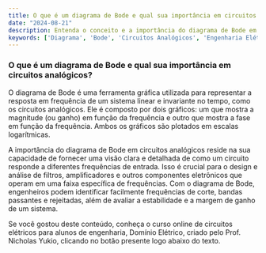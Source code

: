 ```yaml
---
title: O que é um diagrama de Bode e qual sua importância em circuitos analógicos?
date: "2024-08-21"
description: Entenda o conceito e a importância do diagrama de Bode em circuitos analógicos.
keywords: ['Diagrama', 'Bode', 'Circuitos Analógicos', 'Engenharia Elétrica']
---
```


### O que é um diagrama de Bode e qual sua importância em circuitos analógicos?

O diagrama de Bode é uma ferramenta gráfica utilizada para representar a resposta em frequência de um sistema linear e invariante no tempo, como os circuitos analógicos. Ele é composto por dois gráficos: um que mostra a magnitude (ou ganho) em função da frequência e outro que mostra a fase em função da frequência. Ambos os gráficos são plotados em escalas logarítmicas.

A importância do diagrama de Bode em circuitos analógicos reside na sua capacidade de fornecer uma visão clara e detalhada de como um circuito responde a diferentes frequências de entrada. Isso é crucial para o design e análise de filtros, amplificadores e outros componentes eletrônicos que operam em uma faixa específica de frequências. Com o diagrama de Bode, engenheiros podem identificar facilmente frequências de corte, bandas passantes e rejeitadas, além de avaliar a estabilidade e a margem de ganho de um sistema.

Se você gostou deste conteúdo, conheça o curso online de circuitos elétricos para alunos de engenharia, Domínio Elétrico, criado pelo Prof. Nicholas Yukio, clicando no botão presente logo abaixo do texto.